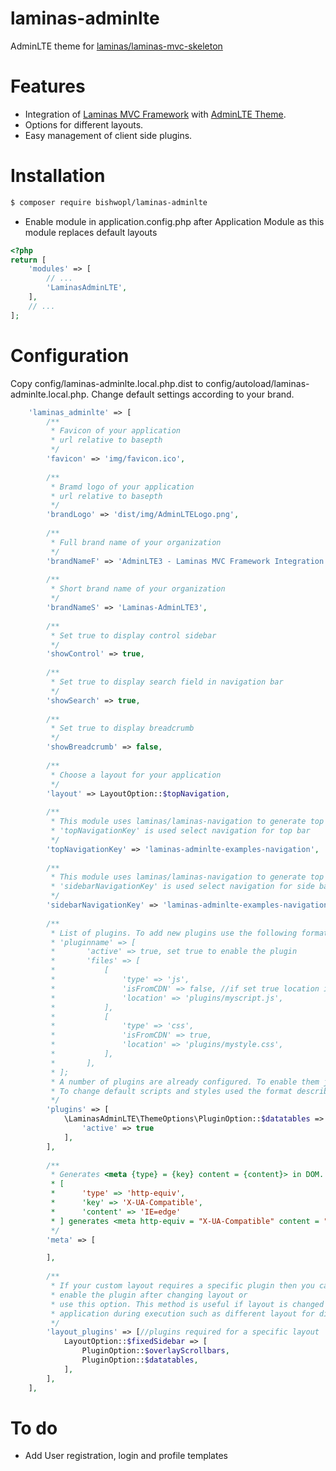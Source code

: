 # laminas-adminlte
AdminLTE theme for [laminas/laminas-mvc-skeleton](https://github.com/laminas/laminas-mvc-skeleton)

# Features
* Integration of [Laminas MVC Framework](https://github.com/laminas/laminas-mvc-skeleton) with [AdminLTE Theme](https://github.com/ColorlibHQ/AdminLTE).
* Options for different layouts.
* Easy management of client side plugins.

# Installation
```bash
$ composer require bishwopl/laminas-adminlte
```
* Enable module in application.config.php after Application Module as this module replaces default layouts
```php
<?php
return [
    'modules' => [
        // ...
        'LaminasAdminLTE',
    ],
    // ...
];
```
# Configuration
Copy config/laminas-adminlte.local.php.dist to config/autoload/laminas-adminlte.local.php. Change default settings according to your brand.
```php
    'laminas_adminlte' => [
        /**
         * Favicon of your application
         * url relative to basepth
         */
        'favicon' => 'img/favicon.ico',
        
        /**
         * Bramd logo of your application
         * url relative to basepth
         */
        'brandLogo' => 'dist/img/AdminLTELogo.png',
        
        /**
         * Full brand name of your organization
         */
        'brandNameF' => 'AdminLTE3 - Laminas MVC Framework Integration',
        
        /**
         * Short brand name of your organization
         */
        'brandNameS' => 'Laminas-AdminLTE3',
        
        /**
         * Set true to display control sidebar
         */
        'showControl' => true,
        
        /**
         * Set true to display search field in navigation bar
         */
        'showSearch' => true,
        
        /**
         * Set true to display breadcrumb
         */
        'showBreadcrumb' => false,
        
        /**
         * Choose a layout for your application
         */
        'layout' => LayoutOption::$topNavigation,
        
        /**
         * This module uses laminas/laminas-navigation to generate top and sidebar menu.
         * 'topNavigationKey' is used select navigation for top bar
         */
        'topNavigationKey' => 'laminas-adminlte-examples-navigation',
        
        /**
         * This module uses laminas/laminas-navigation to generate top menu and sidebar menu.
         * 'sidebarNavigationKey' is used select navigation for side bar menu
         */
        'sidebarNavigationKey' => 'laminas-adminlte-examples-navigation',
        
        /**
         * List of plugins. To add new plugins use the following format
         * 'pluginname' => [
         *       'active' => true, set true to enable the plugin
         *       'files' => [
         *           [
         *               'type' => 'js',
         *               'isFromCDN' => false, //if set true location is treated as URL ie src = 'location', if not src = '$this->basePath('location')' is used;
         *               'location' => 'plugins/myscript.js',
         *           ],
         *           [
         *               'type' => 'css',
         *               'isFromCDN' => true,
         *               'location' => 'plugins/mystyle.css',
         *           ],
         *       ],
         * ];
         * A number of plugins are already configured. To enable them just set active = true.
         * To change default scripts and styles used the format described above
         */
        'plugins' => [
            \LaminasAdminLTE\ThemeOptions\PluginOption::$datatables => [
                'active' => true
            ],
        ],
        
        /**
         * Generates <meta {type} = {key} content = {content}> in DOM. Example
         * [
         *      'type' => 'http-equiv',
         *      'key' => 'X-UA-Compatible',
         *      'content' => 'IE=edge'
         * ] generates <meta http-equiv = "X-UA-Compatible" content = "IE=edge">
         */
        'meta' => [

        ],
        
        /**
         * If your custom layout requires a specific plugin then you can either
         * enable the plugin after changing layout or
         * use this option. This method is useful if layout is changed by the 
         * application during execution such as different layout for different user roles
         */
        'layout_plugins' => [//plugins required for a specific layout
            LayoutOption::$fixedSidebar => [
                PluginOption::$overlayScrollbars,
                PluginOption::$datatables,
            ],
        ],
    ],
```
# To do 
* Add User registration, login and profile templates
